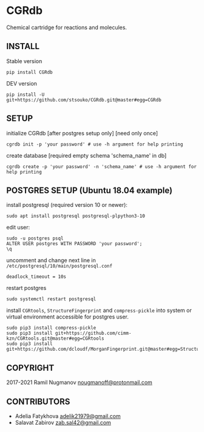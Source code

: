 CGRdb
=====

Chemical cartridge for reactions and molecules.

INSTALL
-------

Stable version

    pip install CGRdb

DEV version

    pip install -U git+https://github.com/stsouko/CGRdb.git@master#egg=CGRdb

SETUP
-----

initialize CGRdb \[after postgres setup only\] \[need only once\]

    cgrdb init -p 'your password' # use -h argument for help printing

create database \[required empty schema 'schema_name' in db\]

    cgrdb create -p 'your password' -n 'schema_name' # use -h argument for help printing

POSTGRES SETUP (Ubuntu 18.04 example)
-------------------------------------

install  postgresql (required version 10 or newer):

    sudo apt install postgresql postgresql-plpython3-10

edit user: 

    sudo -u postgres psql
    ALTER USER postgres WITH PASSWORD 'your password';
    \q

uncomment and change next line in `/etc/postgresql/10/main/postgresql.conf`

    deadlock_timeout = 10s

restart postgres

    sudo systemctl restart postgresql

install `CGRtools`, `StructureFingerprint` and `compress-pickle` into system or virtual environment accessible for postgres user.

    sudo pip3 install compress-pickle 
    sudo pip3 install git+https://github.com/cimm-kzn/CGRtools.git@master#egg=CGRtools
    sudo pip3 install git+https://github.com/dcloudf/MorganFingerprint.git@master#egg=StructureFingerprint

COPYRIGHT
---------

2017-2021 Ramil Nugmanov <nougmanoff@protonmail.com>

CONTRIBUTORS
------------

* Adelia Fatykhova <adelik21979@gmail.com>
* Salavat Zabirov <zab.sal42@gmail.com>
